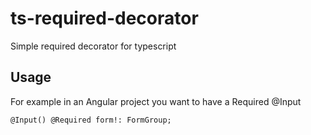 # ts-required-decorator

Simple required decorator for typescript

## Usage
For example in an Angular project you want to have a Required @Input

```@Input() @Required form!: FormGroup;```